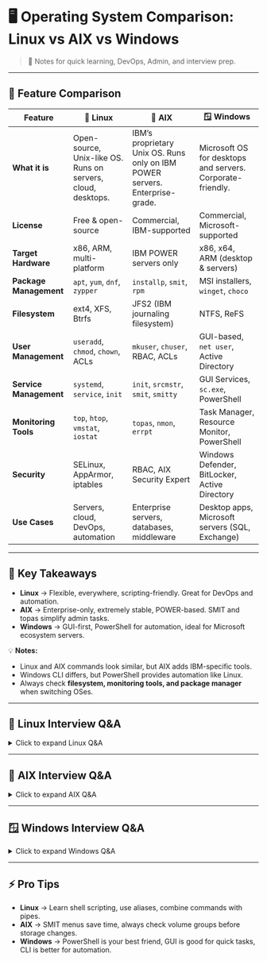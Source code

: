 # 🖥️ Operating System Comparison: Linux vs AIX vs Windows

> 🔹 Notes for quick learning, DevOps, Admin, and interview prep.

---

## 🔹 Feature Comparison

| Feature             | 🐧 Linux                                  | 🐫 AIX                                      | 🪟 Windows                                  |
|---------------------|------------------------------------------|--------------------------------------------|--------------------------------------------|
| **What it is**      | Open-source, Unix-like OS. Runs on servers, cloud, desktops. | IBM’s proprietary Unix OS. Runs only on IBM POWER servers. Enterprise-grade. | Microsoft OS for desktops and servers. Corporate-friendly. |
| **License**         | Free & open-source                        | Commercial, IBM-supported                  | Commercial, Microsoft-supported            |
| **Target Hardware** | x86, ARM, multi-platform                  | IBM POWER servers only                      | x86, x64, ARM (desktop & servers)          |
| **Package Management** | `apt`, `yum`, `dnf`, `zypper`            | `installp`, `smit`, `rpm`                  | MSI installers, `winget`, `choco`          |
| **Filesystem**      | ext4, XFS, Btrfs                          | JFS2 (IBM journaling filesystem)           | NTFS, ReFS                                 |
| **User Management** | `useradd`, `chmod`, `chown`, ACLs         | `mkuser`, `chuser`, RBAC, ACLs             | GUI-based, `net user`, Active Directory   |
| **Service Management** | `systemd`, `service`, `init`             | `init`, `srcmstr`, `smit`, `smitty`       | GUI Services, `sc.exe`, PowerShell        |
| **Monitoring Tools** | `top`, `htop`, `vmstat`, `iostat`        | `topas`, `nmon`, `errpt`                   | Task Manager, Resource Monitor, PowerShell |
| **Security**        | SELinux, AppArmor, iptables               | RBAC, AIX Security Expert                  | Windows Defender, BitLocker, Active Directory |
| **Use Cases**       | Servers, cloud, DevOps, automation        | Enterprise servers, databases, middleware  | Desktop apps, Microsoft servers (SQL, Exchange) |

---

## 🔹 Key Takeaways

- **Linux** → Flexible, everywhere, scripting-friendly. Great for DevOps and automation.  
- **AIX** → Enterprise-only, extremely stable, POWER-based. SMIT and topas simplify admin tasks.  
- **Windows** → GUI-first, PowerShell for automation, ideal for Microsoft ecosystem servers.  

💡 **Notes:**  
- Linux and AIX commands look similar, but AIX adds IBM-specific tools.  
- Windows CLI differs, but PowerShell provides automation like Linux.  
- Always check **filesystem, monitoring tools, and package manager** when switching OSes.

---

## 🐧 Linux Interview Q&A

<details>
<summary>Click to expand Linux Q&A</summary>

1. **What is Linux?**  
   Open-source, Unix-like OS widely used in servers, cloud, and desktops.

2. **Difference between `rm` and `rm -rf`?**  
   `rm` deletes files; `rm -rf` recursively deletes directories without prompt.

3. **What is a process?**  
   An instance of a running program with allocated resources.

4. **Explain `chmod`.**  
   Changes file or directory permissions.

5. **What is a symbolic link?**  
   A shortcut pointing to another file or directory.

6. **Purpose of `grep`?**  
   Search text or patterns inside files.

7. **How to check disk usage?**  
   `df` for overall usage, `du` for directory size.

8. **What is `ps` used for?**  
   Displays currently running processes.

9. **Explain `top`.**  
   Shows real-time processes and resource usage.

10. **What is `sudo`?**  
    Execute commands as superuser or another user.

</details>

---

## 🐫 AIX Interview Q&A

<details>
<summary>Click to expand AIX Q&A</summary>

1. **What is AIX?**  
   IBM’s proprietary Unix OS, runs on POWER servers.

2. **Explain `lsvg`.**  
   Lists volume groups on AIX.

3. **Purpose of `smit`.**  
   Menu-driven system administration tool.

4. **How to check system logs?**  
   Use `errpt` to view system errors.

5. **What is JFS2?**  
   IBM’s journaling filesystem for reliability.

6. **Explain `lsvg -p`.**  
   Shows physical volumes in a volume group.

7. **What is `chfs`?**  
   Change attributes of a filesystem.

8. **How to manage users?**  
   `mkuser`, `chuser`, `rmuser`.

9. **What is `lsdev`?**  
   Lists devices and their status.

10. **Explain `cfgmgr`.**  
    Configures devices on the system.

</details>

---

## 🪟 Windows Interview Q&A

<details>
<summary>Click to expand Windows Q&A</summary>

1. **What is Windows OS?**  
   Microsoft’s proprietary OS for desktops and servers.

2. **Explain `dir`.**  
   Lists files and folders in Command Prompt.

3. **What is PowerShell?**  
   Command-line shell and scripting framework for automation.

4. **How to manage services?**  
   Use `services.msc` or `sc` commands.

5. **What is `tasklist`?**  
   Lists currently running processes.

6. **Explain `chkdsk`.**  
   Checks disk for errors.

7. **How to manage users?**  
   GUI, `net user`, or Active Directory tools.

8. **How to find IP info?**  
   Use `ipconfig`.

9. **How to stop a process?**  
   `taskkill` or PowerShell `Stop-Process`.

10. **What is Event Viewer?**  
    GUI tool to view system, application, and security logs.

</details>

---

## ⚡ Pro Tips

- **Linux** → Learn shell scripting, use aliases, combine commands with pipes.  
- **AIX** → SMIT menus save time, always check volume groups before storage changes.  
- **Windows** → PowerShell is your best friend, GUI is good for quick tasks, CLI is better for automation.


